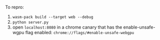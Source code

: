 To repro:

1) `wasm-pack build --target web --debug`
2) `python server.py`
3) open `localhost:8080` in a chrome canary that has the enable-unsafe-wgpu flag enabled: `chrome://flags/#enable-unsafe-webgpu`
